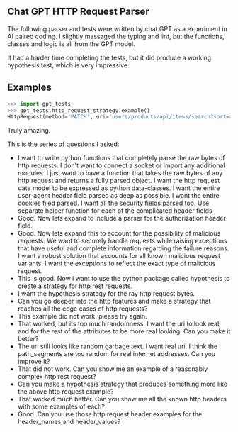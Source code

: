Chat GPT HTTP Request Parser
----------------------------
The following parser and tests were written by chat GPT as a experiment in AI
paired coding. I slightly massaged the typing and lint, but the functions,
classes and logic is all from the GPT model.

It had a harder time completing the tests, but it did produce a working
hypothesis test, which is very impressive.

Examples
--------
```python
>>> import gpt_tests
>>> gpt_tests.http_request_strategy.example()
HttpRequest(method='PATCH', uri='users/products/api/items/search?sort=asc', http_version='HTTP/1.1', headers={'Accept-Charset': 'utf-8', 'Accept-Language': 'fr-FR'}, body='-8953')
```

Truly amazing.

This is the series of questions I asked:
- I want to write python functions that completely parse the raw bytes of http requests. I don't want to connect a socket or import any additional modules. I just want to have a function that takes the raw bytes of any http request and returns a fully parsed object. I want the http request data model to be expressed as python data-classes. I want the entire user-agent header field parsed as deep as possible. I want the entire cookies filed parsed. I want all the security fields parsed too. Use separate helper function for each of the complicated header fields
- Good. Now lets expand to include a parser for the authorization header field.
- Good. Now lets expand this to account for the possibility of malicious requests. We want to securely handle requests while raising exceptions that have useful and complete information regarding the failure reasons. I want a robust solution that accounts for all known malicious request variants. I want the exceptions to reflect the exact type of malicious request.
- This is good. Now i want to use the python package called hypothesis to create a strategy for http rest requests.
- I want the hypothesis strategy for the ray http request bytes.
- Can you go deeper into the http features and make a strategy that reaches all the edge cases of http requests?
- This example did not work. please try again.
- That worked, but its too much randomness. I want the uri to look real, and for the rest of the attributes to be more real looking. Can you make it better?
- The uri still looks like random garbage text. I want real uri. I think the path_segments are too random for real internet addresses. Can you improve it?
- That did not work. Can you show me an example of a reasonably complex http rest request?
- Can you make a hypothesis strategy that produces something more like the above http request example?
- That worked much better. Can you show me all the known http headers with some examples of each?
- Good. Can you use those http request header examples for the header_names and header_values?
